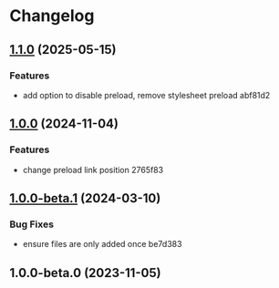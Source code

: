 # Changelog

## [1.1.0](///compare/v1.0.0...v1.1.0) (2025-05-15)

### Features

* add option to disable preload, remove stylesheet preload abf81d2

## [1.0.0](///compare/v1.0.0-beta.1...v1.0.0) (2024-11-04)


### Features

* change preload link position 2765f83

## [1.0.0-beta.1](///compare/v1.0.0-beta.0...v1.0.0-beta.1) (2024-03-10)


### Bug Fixes

* ensure files are only added once be7d383

## 1.0.0-beta.0 (2023-11-05)
